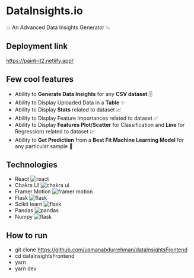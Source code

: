 # DataInsights.io

:boom: An Advanced Data Insights Generator :boom:

## Deployment link

https://paint-it2.netlify.app/

## Few cool features

- Ability to **Generate Data Insights** for any **CSV dataset** :file_cabinet:
- Ability to Display Uploaded Data in a **Table** :sparkles:
- Ability to Display **Stats** related to dataset :chart_with_upwards_trend:
- Ability to Display Feature Importances related to dataset :white_check_mark:
- Ability to Display **Features Plot**(**Scatter** for Classification and **Line** for Regression) related to dataset :chart_with_upwards_trend:
- Ability to **Get Prediction** from a **Best Fit Machine Learning Model** for any particular sample :tada:

## Technologies

- React <img alt="react" src="https://img.shields.io/badge/-React-45b8d8?style=flat-square&logo=react&logoColor=white" />
- Chakra UI <img alt="chakra ui" src="https://img.shields.io/badge/-Chakra%20UI-319795?style=flat-square&logo=chakraui&logoColor=white" />
- Framer Motion <img alt="framer motion" src="https://img.shields.io/badge/-Framer-0055FF?style=flat-square&logo=framer&logoColor=white" />
- Flask <img alt="flask" src="https://img.shields.io/badge/-Flask-000000?style=flat-square&logo=flask&logoColor=white" />
- Scikit learn <img alt="flask" src="https://img.shields.io/badge/-Scikit%20Learn-F7931E?style=flat-square&logo=scikitlearn&logoColor=white" />
- Pandas <img alt="pandas" src="https://img.shields.io/badge/-Pandas-150458?style=flat-square&logo=pandas&logoColor=white" />
- Numpy <img alt="flask" src="https://img.shields.io/badge/-Numpy-013243?style=flat-square&logo=numpy&logoColor=white" />

## How to run

- git clone https://github.com/usmanabdurrehman/dataInsightsFrontend
- cd dataInsightsFrontend
- yarn
- yarn dev
